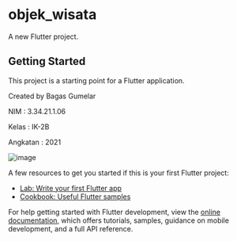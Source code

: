 # objek_wisata

A new Flutter project.

## Getting Started

This project is a starting point for a Flutter application.

Created by Bagas Gumelar

NIM : 3.34.21.1.06

Kelas : IK-2B

Angkatan : 2021

![image](https://user-images.githubusercontent.com/109123174/199356913-bde1b570-49c2-4dbf-8b30-a7f14e973cf8.png)


A few resources to get you started if this is your first Flutter project:

- [Lab: Write your first Flutter app](https://docs.flutter.dev/get-started/codelab)
- [Cookbook: Useful Flutter samples](https://docs.flutter.dev/cookbook)

For help getting started with Flutter development, view the
[online documentation](https://docs.flutter.dev/), which offers tutorials,
samples, guidance on mobile development, and a full API reference.
